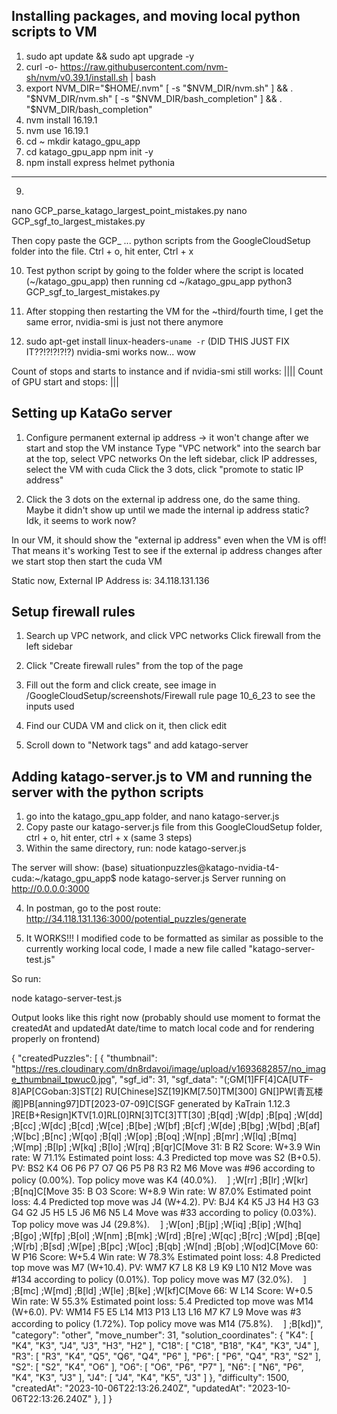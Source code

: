 ## Installing packages, and moving local python scripts to VM

1. sudo apt update && sudo apt upgrade -y
2. curl -o- https://raw.githubusercontent.com/nvm-sh/nvm/v0.39.1/install.sh | bash
3. export NVM_DIR="$HOME/.nvm"
[ -s "$NVM_DIR/nvm.sh" ] && \. "$NVM_DIR/nvm.sh"
[ -s "$NVM_DIR/bash_completion" ] && \. "$NVM_DIR/bash_completion"
4. nvm install 16.19.1
5. nvm use 16.19.1
6. cd ~
mkdir katago_gpu_app
7. cd katago_gpu_app
npm init -y
8. npm install express helmet pythonia

-----
9.
nano GCP_parse_katago_largest_point_mistakes.py
nano GCP_sgf_to_largest_mistakes.py

Then copy paste the GCP_ ... python scripts from the GoogleCloudSetup folder into the file.  Ctrl + o, hit enter, Ctrl + x

10. Test python script by going to the folder where the script is located (~/katago_gpu_app) then running
cd ~/katago_gpu_app
python3 GCP_sgf_to_largest_mistakes.py

11. After stopping then restarting the VM for the ~third/fourth time, I get the same error, nvidia-smi is just not there anymore

12. sudo apt-get install linux-headers-`uname -r` (DID THIS JUST FIX IT??!?!?!?!?)
nvidia-smi works now... wow

Count of stops and starts to instance and if nvidia-smi still works: ||||
Count of GPU start and stops: |||


## Setting up KataGo server

1. Configure permanent external ip address -> it won't change after we start and stop the VM instance
Type "VPC network" into the search bar at the top, select VPC networks
On the left sidebar, click IP addresses, select the VM with cuda
Click the 3 dots, click "promote to static IP address"

2. Click the 3 dots on the external ip address one, do the same thing.  Maybe it didn't show up until we made the internal ip address static?  Idk, it seems to work now?

In our VM, it should show the "external ip address" even when the VM is off!  That means it's working
Test to see if the external ip address changes after we start stop then start the cuda VM

Static now, External IP Address is: 34.118.131.136

## Setup firewall rules

1. Search up VPC network, and click VPC networks
Click firewall from the left sidebar

2. Click "Create firewall rules" from the top of the page
3. Fill out the form and click create, see image in /GoogleCloudSetup/screenshots/Firewall rule page 10_6_23 to see the inputs used
4. Find our CUDA VM and click on it, then click edit
5. Scroll down to "Network tags" and add katago-server

## Adding katago-server.js to VM and running the server with the python scripts

1. go into the katago_gpu_app folder, and
nano katago-server.js
2. Copy paste our katago-server.js file from this GoogleCloudSetup folder, ctrl + o, hit enter, ctrl + x (same 3 steps)
3. Within the same directory, run:
node katago-server.js

The server will show:
(base) situationpuzzles@katago-nvidia-t4-cuda:~/katago_gpu_app$ node katago-server.js
Server running on http://0.0.0.0:3000

4. In postman, go to the post route: http://34.118.131.136:3000/potential_puzzles/generate

5. It WORKS!!!  I modified code to be formatted as similar as possible to the currently working local code, I made a new file called "katago-server-test.js"

So run:

node katago-server-test.js

Output looks like this right now (probably should use moment to format the createdAt and updatedAt date/time to match local code and for rendering properly on frontend)

{
    "createdPuzzles": [
        {
            "thumbnail": "https://res.cloudinary.com/dn8rdavoi/image/upload/v1693682857/no_image_thumbnail_tpwuc0.jpg",
            "sgf_id": 31,
            "sgf_data": "(;GM[1]FF[4]CA[UTF-8]AP[CGoban:3]ST[2] RU[Chinese]SZ[19]KM[7.50]TM[300] GN[]PW[青瓦楼阁]PB[anning97]DT[2023-07-09]C[SGF generated by KaTrain 1.12.3ㅤ​]RE[B+Resign]KTV[1.0]RL[0]RN[3]TC[3]TT[30] ;B[qd] ;W[dp] ;B[pq] ;W[dd] ;B[cc] ;W[dc] ;B[cd] ;W[ce] ;B[be] ;W[bf] ;B[cf] ;W[de] ;B[bg] ;W[bd] ;B[af] ;W[bc] ;B[nc] ;W[qo] ;B[ql] ;W[op] ;B[oq] ;W[np] ;B[mr] ;W[lq] ;B[mq] ;W[mp] ;B[lp] ;W[kq] ;B[lo] ;W[rq] ;B[qr]C[Move 31: B R2 Score: W+3.9 Win rate: W 71.1% Estimated point loss: 4.3 Predicted top move was S2 (B+0.5). PV: BS2 K4 O6 P6 P7 O7 Q6 P5 P8 R3 R2 M6 Move was #96 according to policy (0.00%). Top policy move was K4 (40.0%). ㅤ​] ;W[rr] ;B[lr] ;W[kr] ;B[nq]C[Move 35: B O3 Score: W+8.9 Win rate: W 87.0% Estimated point loss: 4.4 Predicted top move was J4 (W+4.2). PV: BJ4 K4 K5 J3 H4 H3 G3 G4 G2 J5 H5 L5 J6 M6 N5 L4 Move was #33 according to policy (0.03%). Top policy move was J4 (29.8%). ㅤ​] ;W[on] ;B[jp] ;W[iq] ;B[ip] ;W[hq] ;B[go] ;W[fp] ;B[ol] ;W[nm] ;B[mk] ;W[rd] ;B[re] ;W[qc] ;B[rc] ;W[pd] ;B[qe] ;W[rb] ;B[sd] ;W[pe] ;B[pc] ;W[oc] ;B[qb] ;W[nd] ;B[ob] ;W[od]C[Move 60: W P16 Score: W+5.4 Win rate: W 78.3% Estimated point loss: 4.8 Predicted top move was M7 (W+10.4). PV: WM7 K7 L8 K8 L9 K9 L10 N12 Move was #134 according to policy (0.01%). Top policy move was M7 (32.0%). ㅤ​] ;B[mc] ;W[md] ;B[ld] ;W[le] ;B[ke] ;W[kf]C[Move 66: W L14 Score: W+0.5 Win rate: W 55.3% Estimated point loss: 5.4 Predicted top move was M14 (W+6.0). PV: WM14 F5 E5 L14 M13 P13 L13 L16 M7 K7 L9 Move was #3 according to policy (1.72%). Top policy move was M14 (75.8%). ㅤ​] ;B[kd])",
            "category": "other",
            "move_number": 31,
            "solution_coordinates": {
                "K4": [
                    "K4",
                    "K3",
                    "J4",
                    "J3",
                    "H3",
                    "H2"
                ],
                "C18": [
                    "C18",
                    "B18",
                    "K4",
                    "K3",
                    "J4"
                ],
                "R3": [
                    "R3",
                    "K4",
                    "Q5",
                    "Q6",
                    "Q4",
                    "P6"
                ],
                "P6": [
                    "P6",
                    "Q4",
                    "R3",
                    "S2"
                ],
                "S2": [
                    "S2",
                    "K4",
                    "O6"
                ],
                "O6": [
                    "O6",
                    "P6",
                    "P7"
                ],
                "N6": [
                    "N6",
                    "P6",
                    "K4",
                    "K3",
                    "J3"
                ],
                "J4": [
                    "J4",
                    "K4",
                    "K5",
                    "J3"
                ]
            },
            "difficulty": 1500,
            "createdAt": "2023-10-06T22:13:26.240Z",
            "updatedAt": "2023-10-06T22:13:26.240Z"
        },
     <placeholder>
    ]
}
